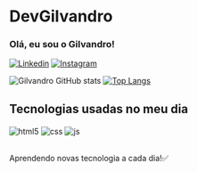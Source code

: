 # DevGilvandro
### Olá, eu sou o Gilvandro!

[![Linkedin](https://img.shields.io/badge/LinkedIn-0077B5?style=for-the-badge&logo=linkedin&logoColor=white)](www.linkedin.com/in/gilvandro-alves-martins-591284287)
[![Instagram](https://img.shields.io/badge/Instagram-E4405F?style=for-the-badge&logo=instagram&logoColor=white)](https://www.instagram.com/gilvandro.0?igsh=YmcxdjkxMWxmcDlz&utm_source=qr)

![Gilvandro GitHub stats](https://github-readme-stats.vercel.app/api?username=Gilvandro09am&show_icons=true&theme=dracula)
[![Top Langs](https://github-readme-stats.vercel.app/api/top-langs/?username=Gilvandro09am&theme=dracula)](https://github.com/anuraghazra/github-readme-stats)

## Tecnologias usadas no meu dia

<div style="display: inline_block">
  <img align="center" alt="html5" src="https://img.shields.io/badge/Python-14354C?style=for-the-badge&logo=python&logoColor=white" />
  <img align="center" alt="css" src="https://img.shields.io/badge/C-00599C?style=for-the-badge&logo=c&logoColor=white" />
  <img align="center" alt="js" src="https://img.shields.io/badge/Java-ED8B00?style=for-the-badge&logo=openjdk&logoColor=white" />
</div><br/>

Aprendendo novas tecnologia a cada dia!✅
